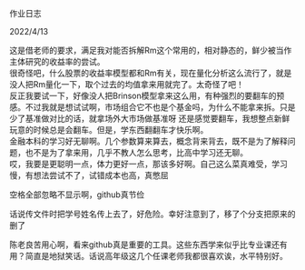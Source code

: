 作业日志

2022/4/13

这是借老师的要求，满足我对能否拆解Rm这个常用的，相对静态的，鲜少被当作主体研究的收益率的尝试。<br>
很奇怪吧，什么股票的收益率模型都和Rm有关，现在量化分析这么流行了，就是没人把Rm量化一下，取个过去的均值拿来用就完了。太奇怪了吧！<br>
反正我要试一下，好像没人把Brinson模型拿来这么用，有种强烈的要翻车的预感。不过我就是想试试啊，市场组合它不也是个基金吗，为什么不能拿来拆。只是少了基准做对比的话，就拿场外大市场做基准呀
还是感觉要翻车，我想整点新鲜玩意的时候总是会翻车。但是，学东西翻翻车才快乐啊。<br>
金融本科的学习好无聊啊。几个参数算来算去，概念背来背去，既不是为了解释问题，也不是为了拿来用，几乎不教人怎么思考，比高中学习还无聊。<br>
哎，我要是更聪明一点，体力更好一点，那该多好啊。自己这么菜真难受，学习慢，有想法尝试不了，试错成本也高，真憋屈<br>

空格全部忽略不显示啊，github真节俭

话说传文件时把学号姓名传上去了，好危险。幸好注意到了，移了个分支把原来的删了

陈老良苦用心啊，看来github真是重要的工具。这些东西学来似乎比专业课还有用？简直是地狱笑话。话说高年级这几个任课老师我都很喜欢诶，水平特别好。

